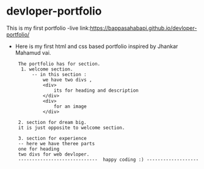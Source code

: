 # devloper-portfolio
This is my first portfolio
-live link:https://bappasahabapi.github.io/devloper-portfolio/
- Here is my first html and css based portfolio
        inspired by Jhankar Mahamud vai.

       The portfolio has for section.
        1. welcome section. 
            -- in this section :
                we have two divs , 
                <div>
                    its for heading and description
                </div>
                <div>
                    for an image
                </div>
                
       2. section for dream big. 
       it is just opposite to welcome section. 

       3. section for experience 
       -- here we have theree parts
       one for heading
       two divs for web devloper.
       -----------------------------  happy coding :) -------------------
